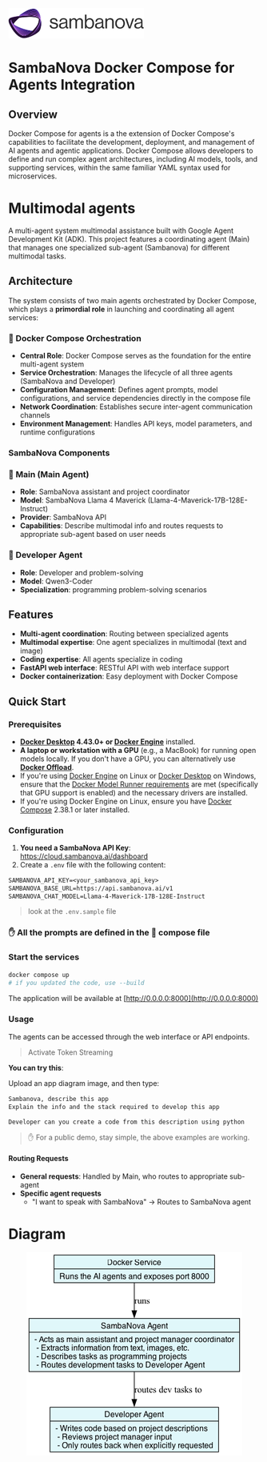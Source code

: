 <a href="https://sambanova.ai/">
<picture>
  <source media="(prefers-color-scheme: dark)" srcset="../images/SambaNova-light-logo-1.png" height="60">
  <img alt="SambaNova logo" src="../images/SambaNova-dark-logo-1.png" height="60">
</picture>
</a>

# SambaNova Docker Compose for Agents Integration

## Overview

Docker Compose for agents is a the extension of Docker Compose's capabilities to facilitate the development, deployment, and management of AI agents and agentic applications. Docker Compose allows developers to define and run complex agent architectures, including AI models, tools, and supporting services, within the same familiar YAML syntax used for microservices.

# Multimodal agents

A multi-agent system multimodal assistance built with Google Agent Development Kit (ADK). This
project features a coordinating agent (Main) that manages one specialized sub-agent (Sambanova) for different multimodal tasks.

## Architecture

The system consists of two main agents orchestrated by Docker Compose, which plays a
**primordial role** in launching and coordinating all agent services:

### 🐙 Docker Compose Orchestration

- **Central Role**: Docker Compose serves as the foundation for the entire multi-agent system
- **Service Orchestration**: Manages the lifecycle of all three agents (SambaNova and Developer)
- **Configuration Management**: Defines agent prompts, model configurations, and service dependencies
  directly in the compose file
- **Network Coordination**: Establishes secure inter-agent communication channels
- **Environment Management**: Handles API keys, model parameters, and runtime configurations

### SambaNova Components

### 🦆 Main (Main Agent)

- **Role**: SambaNova assistant and project coordinator
- **Model**: SambaNova Llama 4 Maverick (Llama-4-Maverick-17B-128E-Instruct)
- **Provider**: SambaNova API
- **Capabilities**: Describe multimodal info and routes requests to appropriate sub-agent based on user needs

### 🧠 Developer Agent

- **Role**: Developer and problem-solving
- **Model**: Qwen3-Coder
- **Specialization**: programming problem-solving scenarios

## Features

- **Multi-agent coordination**: Routing between specialized agents
- **Multimodal expertise**: One agent specializes in multimodal (text and image)
- **Coding expertise**: All agents specialize in coding
- **FastAPI web interface**: RESTful API with web interface support
- **Docker containerization**: Easy deployment with Docker Compose

## Quick Start

### Prerequisites

- **[Docker Desktop] 4.43.0+ or [Docker Engine]** installed.
- **A laptop or workstation with a GPU** (e.g., a MacBook) for running open models locally. If you
  don't have a GPU, you can alternatively use **[Docker Offload]**.
- If you're using [Docker Engine] on Linux or [Docker Desktop] on Windows, ensure that the
  [Docker Model Runner requirements] are met (specifically that GPU
  support is enabled) and the necessary drivers are installed.
- If you're using Docker Engine on Linux, ensure you have [Docker Compose] 2.38.1 or later installed.

### Configuration

1. **You need a SambaNova API Key**: <https://cloud.sambanova.ai/dashboard>
2. Create a `.env` file with the following content:

```env
SAMBANOVA_API_KEY=<your_sambanova_api_key>
SAMBANOVA_BASE_URL=https://api.sambanova.ai/v1
SAMBANOVA_CHAT_MODEL=Llama-4-Maverick-17B-128E-Instruct
```

> look at the `.env.sample` file

### ✋ All the prompts are defined in the 🐙 compose file

### Start the services

```bash
docker compose up
# if you updated the code, use --build
```

The application will be available at [http://0.0.0.0:8000](http://0.0.0.0:8000)

### Usage

The agents can be accessed through the web interface or API endpoints.

> Activate Token Streaming

**You can try this**:

Upload an app diagram image, and then type:

```text
Sambanova, describe this app
Explain the info and the stack required to develop this app
```

```text
Developer can you create a code from this description using python
```

> ✋ For a public demo, stay simple, the above examples are working.

#### Routing Requests

- **General requests**: Handled by Main, who routes to appropriate sub-agent
- **Specific agent requests**
  + "I want to speak with SambaNova" → Routes to SambaNova agent

[Docker Compose]: https://github.com/docker/compose
[Docker Desktop]: https://www.docker.com/products/docker-desktop/
[Docker Engine]: https://docs.docker.com/engine/
[Docker Model Runner requirements]: https://docs.docker.com/ai/model-runner/
[Docker Offload]: https://www.docker.com/products/docker-offload/

# Diagram

<p align="center">
  <img src="images/agent_architecture.png" alt="UML Architecture">
</p>